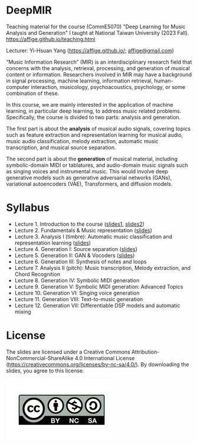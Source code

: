 # DeepMIR
Teaching material for the course (CommE5070) "Deep Learning for Music Analysis and Generation" I taught at National Taiwan University (2023 Fall).
https://affige.github.io/teaching.html

Lecturer: Yi-Hsuan Yang (https://affige.github.io/; affige@gmail.com)

“Music Information Research” (MIR) is an interdisciplinary research field that concerns with the analysis, retrieval, processing, and generation of musical content or information. Researchers involved in MIR may have a background in signal processing, machine learning, information retrieval, human-computer interaction, musicology, psychoacoustics, psychology, or some combination of these.

In this course, we are mainly interested in the application of machine learning, in particular deep learning, to address music related problems. Specifically, the course is divided to two parts: analysis and generation.

The first part is about the **analysis** of musical audio signals, covering topics such as feature extraction and representation learning for musical audio, music audio classification, melody extraction, automatic music transcription, and musical source separation.

The second part is about the **generation** of musical material, including symbolic-domain MIDI or tablatures, and audio-domain music signals such as singing voices and instrumental music. This would involve deep generative models such as generative adversarial networks (GANs), variational autoencoders (VAE), Transformers, and diffusion models. 


# Syllabus
* Lecture 1. Introduction to the course ([slides1](https://github.com/affige/DeepMIR/blob/main/lecture01_intro_course.pdf), [slides2](https://github.com/affige/DeepMIR/blob/main/lecture01b_intro_MIR.pdf))
* Lecture 2. Fundamentals & Music representation ([slides](https://github.com/affige/DeepMIR/blob/main/lecture02_representations.pdf))
* Lecture 3. Analysis I (timbre): Automatic music classification and representation learning ([slides](https://github.com/affige/DeepMIR/blob/main/lecture03_timbre.pdf))
* Lecture 4. Generation I: Source separation ([slides](https://github.com/affige/DeepMIR/blob/main/lecture04_separation.pdf))
* Lecture 5. Generation II: GAN & Vocoders ([slides](https://github.com/affige/DeepMIR/blob/main/lecture05_vocoders.pdf))
* Lecture 6. Generation III: Synthesis of notes and loops
* Lecture 7. Analysis II (pitch): Music transcription, Melody extraction, and Chord Recognition
*	Lecture 8. Generation IV: Symbolic MIDI generation
*	Lecture 9. Generation V: Symbolic MIDI generation: Advanced Topics
*	Lecture 10. Generation VI: Singing voice generation
* Lecture 11. Generation VIII: Text-to-music generation
*	Lecture 12. Generation VII: Differentiable DSP models and automatic mixing


# License
The slides are licensed under a Creative Commons Attribution-NonCommercial-ShareAlike 4.0 International License (https://creativecommons.org/licenses/by-nc-sa/4.0/). By downloading the slides, you agree to this license.

![](license.png)
